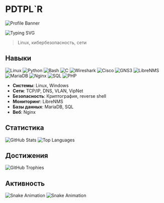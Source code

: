 # PDTPL`R

![Profile Banner](https://via.placeholder.com/1200x300/1a1a1a/ffffff?text=PDTPL%60R+-+Linux+%26+CyberSec)

![Typing SVG](https://readme-typing-svg.demolab.com?font=JetBrains+Mono&size=20&duration=3000&pause=1000&color=1FA1F2&center=true&vCenter=true&width=400&lines=Linux+SysAdmin;CyberSec+Ninja;Network+Wizard)

> Linux, кибербезопасность, сети

## Навыки

![Linux](https://img.shields.io/badge/Linux-000000?logo=linux&logoColor=white&style=flat-square) ![Python](https://img.shields.io/badge/Python-3776AB?logo=python&logoColor=white&style=flat-square) ![Bash](https://img.shields.io/badge/Bash-4EAA25?logo=gnu-bash&logoColor=white&style=flat-square) ![C](https://img.shields.io/badge/C-A8B9CC?logo=c&logoColor=black&style=flat-square) ![Wireshark](https://img.shields.io/badge/Wireshark-1679A7?logo=wireshark&logoColor=white&style=flat-square) ![Cisco](https://img.shields.io/badge/Cisco-1BA0D7?logo=cisco&logoColor=white&style=flat-square) ![GNS3](https://img.shields.io/badge/GNS3-2E86C1?logo=gns3&logoColor=white&style=flat-square) ![LibreNMS](https://img.shields.io/badge/LibreNMS-FF6600?logo=librenms&logoColor=white&style=flat-square) ![MariaDB](https://img.shields.io/badge/MariaDB-003545?logo=mariadb&logoColor=white&style=flat-square) ![Nginx](https://img.shields.io/badge/Nginx-009639?logo=nginx&logoColor=white&style=flat-square) ![SQL](https://img.shields.io/badge/SQL-4479A1?logo=sqlite&logoColor=white&style=flat-square) ![PHP](https://img.shields.io/badge/PHP-777BB4?logo=php&logoColor=white&style=flat-square)

- **Системы**: Linux, Windows
- **Сети**: TCP/IP, DNS, VLAN, VipNet
- **Безопасность**: Криптография, reverse shell
- **Мониторинг**: LibreNMS
- **Базы данных**: MariaDB, SQL
- **Веб**: Nginx


## Статистика

![GitHub Stats](https://github-readme-stats.vercel.app/api?username=PDTPLR&show_icons=true&theme=dracula&hide_border=true&bg_color=1a1a1a&text_color=ffffff&icon_color=1FA1F2) ![Top Languages](https://github-readme-stats.vercel.app/api/top-langs/?username=PDTPLR&layout=compact&theme=dracula&hide_border=true&bg_color=1a1a1a&text_color=ffffff&icon_color=1FA1F2)

## Достижения

![GitHub Trophies](https://github-profile-trophy.vercel.app/?username=PDTPLR&theme=dracula&margin-w=5&no-frame=true&column=6)

## Активность

![Snake Animation](https://raw.githubusercontent.com/PDTPLR/PDTPLR/output/github-contribution-grid-snake-dark.svg#gh-dark-mode-only) ![Snake Animation](https://raw.githubusercontent.com/PDTPLR/PDTPLR/output/github-contribution-grid-snake.svg#gh-light-mode-only)

